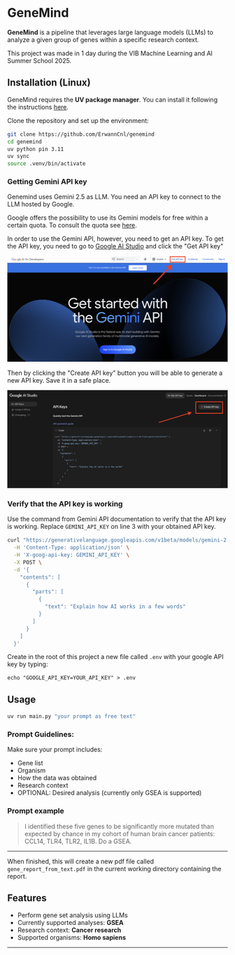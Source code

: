# GeneMind

**GeneMind** is a pipeline that leverages large language models (LLMs) to analyze a given group of genes within a specific research context.  

This project was made in 1 day during the VIB Machine Learning and AI Summer School 2025.

## Installation (Linux)

GeneMind requires the **UV package manager**. You can install it following the instructions [here](https://docs.astral.sh/uv/#installation).  

Clone the repository and set up the environment:

```bash
git clone https://github.com/ErwannCnl/genemind
cd genemind 
uv python pin 3.11
uv sync
source .venv/bin/activate
```
### Getting Gemini API key
Genemind uses Gemini 2.5 as LLM. You need an API key to connect to the LLM hosted by Google.

Google offers the possibility to use its Gemini models for free within a certain quota. To consult the quota see [here](https://ai.google.dev/gemini-api/docs/rate-limits).

In order to use the Gemini API, however, you need to get an API key. To get the API key, you need to go to [Google AI Studio](https://ai.google.dev/aistudio) and click the "Get API key"

![Getting API Key](docs_data/1_0_get_api.png)

Then by clicking the "Create API key" button you will be able to generate a new API key. Save it in a safe place.

![Creating API Key](docs_data/1_1_create_api.png)

### Verify that the API key is working

Use the command from Gemini API documentation to verify that the API key is working. Replace `GEMINI_API_KEY` on line 3 with your obtained API key.

```bash
curl "https://generativelanguage.googleapis.com/v1beta/models/gemini-2.0-flash:generateContent" \
  -H 'Content-Type: application/json' \
  -H 'X-goog-api-key: GEMINI_API_KEY' \
  -X POST \
  -d '{
    "contents": [
      {
        "parts": [
          {
            "text": "Explain how AI works in a few words"
          }
        ]
      }
    ]
  }'
```

Create in the root of this project a new file called `.env` with your google API key by typing:

```
echo "GOOGLE_API_KEY=YOUR_API_KEY" > .env
```

## Usage
```bash
uv run main.py "your prompt as free text"
```
### Prompt Guidelines:
Make sure your prompt includes:
- Gene list
- Organism
- How the data was obtained
- Research context
- OPTIONAL: Desired analysis (currently only GSEA is supported)


### Prompt example
> I identified these five genes to be significantly more mutated than expected by chance in my cohort of human brain cancer patients: CCL14, TLR4, TLR2, IL1B. Do a GSEA.
---
When finished, this will create a new pdf file called `gene_report_from_text.pdf` in the current working directory containing the report.

## Features
- Perform gene set analysis using LLMs
- Currently supported analyses: **GSEA**
- Research context: **Cancer research**
- Supported organisms: **Homo sapiens**

---

